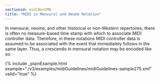 ```yaml
---
sectionid: midiNonCMN
title: "MIDI in Mensural and Neume Notation"
---
```




In mensural, neume, and other historical or non-Western repertoires, there is often
no
measure-based time stamp with which to associate MIDI controller data. Therefore,
in these
notations MIDI controller data is assumed to be associated with the event that immediately
follows in the same layer. Thus, a crescendo in mensural notation may be encoded like
so:

{% include _plainExample.html example="./v3/examples/midiGuidelines/midiGuidelines-sample275.xml" valid="true" %}

